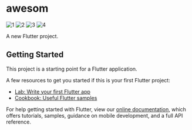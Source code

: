 # awesom
 ![1](https://user-images.githubusercontent.com/69295859/141345565-d096d46f-1f70-441b-9c72-ccbc19744f68.jpg)
![2](https://user-images.githubusercontent.com/69295859/141345572-bfe3b9a4-8ac8-483f-9611-f923de443e2f.jpg)
![3](https://user-images.githubusercontent.com/69295859/141345573-71ea0afb-6303-4d6f-af9a-98658ae6e8cc.jpg)
![4](https://user-images.githubusercontent.com/69295859/141345576-ac412fd3-6ca7-4b87-a356-c376002168bb.jpg)


A new Flutter project.

## Getting Started

This project is a starting point for a Flutter application.

A few resources to get you started if this is your first Flutter project:

- [Lab: Write your first Flutter app](https://flutter.dev/docs/get-started/codelab)
- [Cookbook: Useful Flutter samples](https://flutter.dev/docs/cookbook)

For help getting started with Flutter, view our
[online documentation](https://flutter.dev/docs), which offers tutorials,
samples, guidance on mobile development, and a full API reference.
